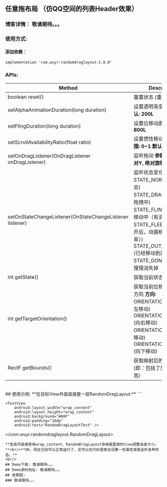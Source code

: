 ## 任意拖布局 （仿QQ空间的列表Header效果）
### 博客详情： 敬请期待。。。

### 使用方式:
#### 添加依赖：
```
implementation 'com.wuyr:randomdraglayout:1.0.0'
```

### APIs:
|Method|Description|
|------|-----------|
|boolean reset()|重置状态 (重新初始化)|
|setAlphaAnimationDuration(long duration)|设置透明渐变动画时长 **默认: 200L**|
|setFlingDuration(long duration)|设置位移动画时长 **默认: 800L**|
|setScrollAvailabilityRatio(float ratio)|设置惯性移动的利用率 **范围: 0~1 默认: 0.8F**|
|setOnDragListener(OnDragListener onDragListener)|监听拖动 **参数: 绝对X, 绝对Y, 绝对旋转角度**|
|setOnStateChangeListener(OnStateChangeListener listener)|监听状态变化 **状态:**<br/>STATE_NORMAL (普通状态)<br/>STATE_DRAGGING (正在拖拽中)<br/>STATE_FLINGING (惯性移动中（有滑动速率）)<br/>STATE_FLEEING (手指松开后，动画移动中（无速率）)<br/>STATE_OUT_OF_SCREEN (已经移动到屏幕外面)<br/>STATE_GONE (在屏幕内慢慢消失掉（透明渐变）)|
|int getState()|获取当前状态 **状态: 见上**|
|int getTargetOrientation()|获取当前位移动画前进的方向 **方向:**<br/>ORIENTATION_LEFT (向左移动)<br/>ORIENTATION_RIGHT (向右移动)<br/>ORIENTATION_TOP (向上移动)<br/>ORIENTATION_BOTTOM (向下移动)|
|RectF getBounds()|获取映射后的Bitmap边界 (即：包括了旋转之后的宽高)|
<br/>
## 使用示例:
**在目标View外面直接套一层RandomDragLayout:**
```
<com.wuyr.randomdraglayout.RandomDragLayout
    android:layout_width="wrap_content"
    android:layout_height="wrap_content">

    <TextView
        android:layout_width="wrap_content"
        android:layout_height="wrap_content"
        android:background="#88F"
        android:padding="16dp"
        android:text="RandomDragLayoutTest" />
</com.wuyr.randomdraglayout.RandomDragLayout>
```
**宽高可直接使用wrap_content，RandomDragLayout会根据里面的View调整自身大小。**<br/>**OK，现在已经可以正常运行了，还可以在代码里面去设置一些属性或者监听各种状态。**
<br/>
## Demo下载: 敬请期待。。。
## Demo源码地址: 敬请期待。。。
## 效果图:
### 敬请期待。。。